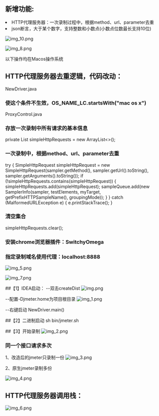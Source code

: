 
## 新增功能:
<li>HTTP代理服务器：一次录制过程中，根据method、url、parameter去重
<li>json断言，大于某个数字，支持整数和小数点(小数点位数最长支持10位)

![img_10.png](img_10.png)

![img_8.png](img_8.png)


以下操作均在Macos操作系统

## HTTP代理服务器去重逻辑，代码改动：
NewDriver.java
### 使这个条件不生效，OS_NAME_LC.startsWith("mac os x")

ProxyControl.java

### 存放一次录制中所有请求的基本信息
private List<SimpleHttpRequest> simpleHttpRequests = new ArrayList<>();

### 一次录制中，根据method、url、parameter去重
try {
SimpleHttpRequest simpleHttpRequest = new SimpleHttpRequest(sampler.getMethod(), sampler.getUrl().toString(), sampler.getArguments().toString());
if (!simpleHttpRequests.contains(simpleHttpRequest)) {
simpleHttpRequests.add(simpleHttpRequest);
sampleQueue.add(new SamplerInfo(sampler, testElements, myTarget, getPrefixHTTPSampleName(), groupingMode));
}
} catch (MalformedURLException e) {
e.printStackTrace();
}

### 清空集合
simpleHttpRequests.clear();

### 安装chrome浏览器插件：SwitchyOmega

### 指定录制域名使用代理：localhost:8888

![img_5.png](img_5.png)


![img_7.png](img_7.png)

##【1】IDEA启动：
--双击createDist
![img.png](img.png)

--配置-Djmeter.home为项目根目录
![img_1.png](img_1.png)

--右键启动
NewDriver.main()


##【2】二进制启动
sh bin/jmeter.sh

##【3】开始录制
![img_2.png](img_2.png)

### 同一个接口请求多次
1、改造后的jmeter只录制一份
![img_3.png](img_3.png)

2、原生jmeter录制多份

![img_4.png](img_4.png)

## HTTP代理服务器调用栈：
![img_6.png](img_6.png)
